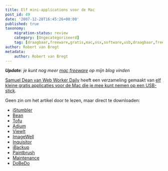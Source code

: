 ```yaml
---
title: Elf mini-applications voor de Mac
post_id: 49
date: '2007-12-28T16:45:26+00:00'
published: true
taxonomy:
    migration-status: review
    category: [Ongecategoriseerd]
    tag: [draagbaar,freeware,gratis,mac,osx,software,usb,draagbaar,freeware,gratis,mac,osx,software,usb]
author: Robert van Bregt
metadata:
    author: Robert van Bregt
---
```

***Update**: je kunt nog meer [mac freeware](http://breggologisch.wordpress.com/mac-os-x/) op mijn blog vinden*

[Samuel Dean van Web Worker Daily](http://webworkerdaily.com/author/samueldean/) heeft een verzameling gemaakt van [elf kleine gratis applicaties voor de Mac die je mee kunt nemen op een USB-stick](http://webworkerdaily.com/2007/12/27/eleven-go-anywhere-mini-applications-for-the-mac/).

Geen zin om het artikel door te lezen, maar direct te downloaden:

- [iStumbler](http://www.istumbler.net/)
- [Bean](http://www.bean-osx.com/Bean.html)
- [Tofu](http://amarsagoo.info/tofu/)
- [Adium](http://www.adiumx.com/)
- [ViewIt](http://www.hexcat.com/downloads.html)
- [ImageWell](http://xtralean.com/IW.html)
- [Inquisitor](http://www.download.com/Inquisitor/3000-2145_4-10745009.html?tag=toprated)
- [iBackup](http://www.grapefruit.ch/iBackup/)
- [Paintbrush](http://paintbrush.sourceforge.net/)
- [Maintenance](http://www.titanium.free.fr/pgs2/english/maintenance.html)
- [DoBeDo](http://www.bluehenley.com/products/dobedo/index.php?ref=vt)